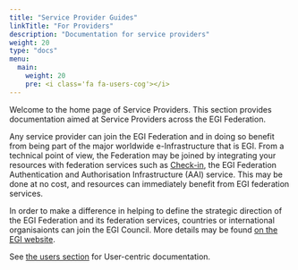 ```yaml
---
title: "Service Provider Guides"
linkTitle: "For Providers"
description: "Documentation for service providers"
weight: 20
type: "docs"
menu:
  main:
    weight: 20
    pre: <i class='fa fa-users-cog'></i>
---
```


Welcome to the home page of Service Providers. This section provides
documentation aimed at Service Providers across the EGI Federation.

Any service provider can join the EGI Federation and in doing so benefit from
being part of the major worldwide e-Infrastructure that is EGI. From a technical
point of view, the Federation may be joined by integrating your resources with
federation services such as [Check-in](./check-in), the EGI Federation Authentication and Authorisation
Infrastructure (AAI) service. This may be done at no cost, and resources can immediately
benefit from EGI federation services.

In order to make a difference in helping to define the strategic direction of
the EGI Federation and its federation services, countries or international
organisaionts can join the EGI Council. More details may be found
[on the EGI website](https://www.egi.eu/about/egi-council/joining-the-egi-council/).

See [the users section](../users) for User-centric documentation.
